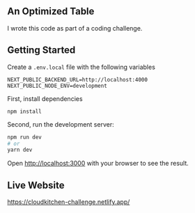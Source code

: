 ## An Optimized Table

I wrote this code as part of a coding challenge.

## Getting Started

Create a `.env.local` file with the following variables

```
NEXT_PUBLIC_BACKEND_URL=http://localhost:4000
NEXT_PUBLIC_NODE_ENV=development
```

First, install dependencies

```
npm install
```

Second, run the development server:

```bash
npm run dev
# or
yarn dev
```

Open [http://localhost:3000](http://localhost:3000) with your browser to see the result.

## Live Website

https://cloudkitchen-challenge.netlify.app/
